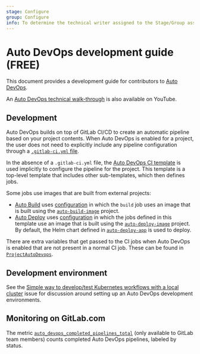 ```yaml
---
stage: Configure
group: Configure
info: To determine the technical writer assigned to the Stage/Group associated with this page, see https://about.gitlab.com/handbook/engineering/ux/technical-writing/#assignments
---
```


# Auto DevOps development guide **(FREE)**

This document provides a development guide for contributors to
[Auto DevOps](../topics/autodevops/index.md).

<i class="fa fa-youtube-play youtube" aria-hidden="true"></i>
An [Auto DevOps technical walk-through](https://youtu.be/G7RTLeToz9E)
is also available on YouTube.

## Development

Auto DevOps builds on top of GitLab CI/CD to create an automatic pipeline
based on your project contents. When Auto DevOps is enabled for a
project, the user does not need to explicitly include any pipeline configuration
through a [`.gitlab-ci.yml` file](../ci/yaml/README.md).

In the absence of a `.gitlab-ci.yml` file, the [Auto DevOps CI
template](https://gitlab.com/gitlab-org/gitlab/blob/master/lib/gitlab/ci/templates/Auto-DevOps.gitlab-ci.yml)
is used implicitly to configure the pipeline for the project. This
template is a top-level template that includes other sub-templates,
which then defines jobs.

Some jobs use images that are built from external projects:

- [Auto Build](../topics/autodevops/stages.md#auto-build) uses
  [configuration](https://gitlab.com/gitlab-org/gitlab/blob/master/lib/gitlab/ci/templates/Jobs/Build.gitlab-ci.yml)
  in which the `build` job uses an image that is built using the
  [`auto-build-image`](https://gitlab.com/gitlab-org/cluster-integration/auto-build-image)
  project.
- [Auto Deploy](../topics/autodevops/stages.md#auto-deploy) uses
  [configuration](https://gitlab.com/gitlab-org/gitlab/blob/master/lib/gitlab/ci/templates/Jobs/Deploy.gitlab-ci.yml)
  in which the jobs defined in this template use an image that is built using the
  [`auto-deploy-image`](https://gitlab.com/gitlab-org/cluster-integration/auto-deploy-image)
  project. By default, the Helm chart defined in
  [`auto-deploy-app`](https://gitlab.com/gitlab-org/cluster-integration/auto-deploy-image/-/tree/master/assets/auto-deploy-app) is used to deploy.

There are extra variables that get passed to the CI jobs when Auto
DevOps is enabled that are not present in a normal CI job. These can be
found in
[`ProjectAutoDevops`](https://gitlab.com/gitlab-org/gitlab/blob/bf69484afa94e091c3e1383945f60dbe4e8681af/app/models/project_auto_devops.rb).

## Development environment

See the [Simple way to develop/test Kubernetes workflows with a local cluster](https://gitlab.com/gitlab-org/gitlab-development-kit/-/issues/1064)
issue for discussion around setting up an Auto DevOps development environments.

## Monitoring on GitLab.com

The metric
[`auto_devops_completed_pipelines_total`](https://thanos-query.ops.gitlab.net/graph?g0.range_input=72h&g0.max_source_resolution=0s&g0.expr=sum(increase(auto_devops_pipelines_completed_total%7Benvironment%3D%22gprd%22%7D%5B60m%5D))%20by%20(status)&g0.tab=0)
(only available to GitLab team members) counts completed Auto DevOps
pipelines, labeled by status.
